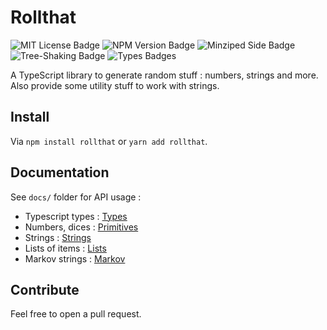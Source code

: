 # Rollthat

![MIT License Badge](https://badgen.net/github/license/Oza94/rollthat)
![NPM Version Badge](https://badgen.net/npm/v/rollthat) 
![Minziped Side Badge](https://badgen.net/bundlephobia/minzip/rollthat) 
![Tree-Shaking Badge](https://badgen.net/bundlephobia/tree-shaking/rollthat)
![Types Badges](https://badgen.net/npm/types/rollthat)

A TypeScript library to generate random stuff : numbers, strings and more. Also provide some utility stuff to work with strings.

## Install

Via `npm install rollthat` or `yarn add rollthat`.

## Documentation

See `docs/` folder for API usage :

- Typescript types : [Types](docs/TYPES.md)
- Numbers, dices : [Primitives](docs/PRIMITIVES.md)
- Strings : [Strings](docs/STRINGS.md)
- Lists of items : [Lists](docs/LISTS.md)
- Markov strings : [Markov](docs/MARKOV.md)

## Contribute

Feel free to open a pull request. 
